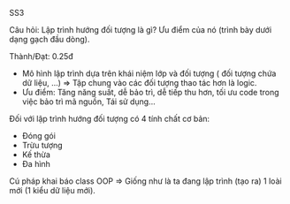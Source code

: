 SS3

Câu hỏi: Lập trình hướng đối tượng là gì? Ưu điểm của nó (trình bày dưới dạng gạch đầu dòng).

Thành/Đạt: 0.25đ

- Mô hình lập trình dựa trên khái niệm lớp và đối tượng ( đối tượng chứa dữ liệu, ...) => Tập chung vào các đối tượng thao tác hơn là logic.
- Ưu điểm: Tăng năng suất, dễ bảo trì, dễ tiếp thu hơn, tối ưu code trong việc bảo trì mã nguồn, Tái sử dụng...

Đối với lập trình hướng đối tượng có 4 tính chất cơ bản:

- Đóng gói
- Trừu tượng
- Kế thừa
- Đa hình

Cú pháp khai báo class OOP => Giống như là ta đang lập trình (tạo ra) 1 loài mới (1 kiểu dữ liệu mới).
